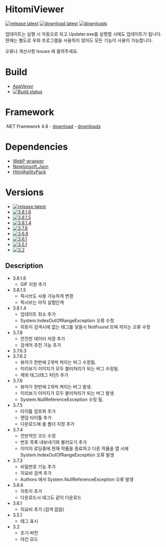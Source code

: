 # HitomiViewer

[![release latest](https://img.shields.io/github/release/rmagur1203/HitomiViewer.svg?logo=github)](https://github.com/rmagur1203/HitomiViewer/releases/latest)
[![download latest](https://img.shields.io/github/downloads/rmagur1203/HitomiViewer/latest/total.svg?logo=github)](https://github.com/rmagur1203/HitomiViewer/releases/latest)
[![downloads](https://img.shields.io/github/downloads/rmagur1203/HitomiViewer/total.svg?logo=github)](https://github.com/rmagur1203/HitomiViewer/releases)

업데이트는 실행 시 자동으로 되고 Updater.exe를 실행할 시에도 업데이트가 됩니다.
현재는 별도로 우회 프로그램을 사용하지 않아도 모든 기능이 사용이 가능합니다.

오류나 개선사항 Issues 에 올려주세요.

# Build
- [AppVeyor](https://ci.appveyor.com/project/rmagur1203/hitomiviewer)
- [![Build status](https://ci.appveyor.com/api/projects/status/1688mujamliocw88/branch/master?svg=true)](https://ci.appveyor.com/project/rmagur1203/hitomiviewer/branch/master)

# Framework
.NET Framework 4.8 - [download](https://dotnet.microsoft.com/download) - [downloads](https://dotnet.microsoft.com/download/visual-studio-sdks?utm_source=getdotnetsdk&utm_medium=referral)

# Dependencies
- [WebP wrapper](https://github.com/JosePineiro/WebP-wrapper)
- [Newtonsoft.Json](https://www.newtonsoft.com/json)
- [HtmlAgilityPack](https://html-agility-pack.net/)

# Versions
- [![release latest](https://img.shields.io/github/release/rmagur1203/HitomiViewer.svg?logo=github)](https://github.com/rmagur1203/HitomiViewer/releases/latest)
- [![3.8.1.6](https://img.shields.io/github/downloads/rmagur1203/HitomiViewer/3.8.1.6/total?logo=github)](https://github.com/rmagur1203/HitomiViewer/releases/tag/3.8.1.6)
- [![3.8.1.5](https://img.shields.io/github/downloads/rmagur1203/HitomiViewer/3.8.1.5/total?logo=github)](https://github.com/rmagur1203/HitomiViewer/releases/tag/3.8.1.5)
- [![3.8.1.4](https://img.shields.io/github/downloads/rmagur1203/HitomiViewer/3.8.1.4/total?logo=github)](https://github.com/rmagur1203/HitomiViewer/releases/tag/3.8.1.4)
- [![3.7.8](https://img.shields.io/github/downloads/rmagur1203/HitomiViewer/3.7.8/total?logo=github)](https://github.com/rmagur1203/HitomiViewer/releases/tag/3.7.8)
- [![3.6.6](https://img.shields.io/github/downloads/rmagur1203/HitomiViewer/3.6.6/total?logo=github)](https://github.com/rmagur1203/HitomiViewer/releases/tag/3.6.6)
- [![3.6.1](https://img.shields.io/github/downloads/rmagur1203/HitomiViewer/3.6.1/total?logo=github)](https://github.com/rmagur1203/HitomiViewer/releases/tag/3.6.1)
- [![3.5.1](https://img.shields.io/github/downloads/rmagur1203/HitomiViewer/3.5.1/total?logo=github)](https://github.com/rmagur1203/HitomiViewer/releases/tag/3.5.1)
- [![3.2](https://img.shields.io/github/downloads/rmagur1203/HitomiViewer/v3.2/total?logo=github)](https://github.com/rmagur1203/HitomiViewer/releases/tag/v3.2)

## Description
- 3.8.1.6
  - GIF 지원 추가
- 3.8.1.5
  - 픽시브도 사용 가능하게 변경
  - 픽시브는 아직 실험단계
- 3.8.1.4
  - 업데이트 취소 추가
  - System.IndexOutOfRangeException 오류 수정
  - 히토미 검색시에 없는 태그를 넣을시 NotFound 뜨며 꺼지는 오류 수정
- 3.7.8
  - 안전한 데이터 저장 추가
  - 검색어 추천 기능 추가
- 3.7.6.3
- 3.7.6.2
  - 뷰어가 한번에 2개씩 켜지는 버그 수정됨.
  - 미리보기 이미지가 모두 블러처리가 되는 버그 수정됨.
  - 제외 태그(태그 차단) 추가
- 3.7.6
  - 뷰어가 한번에 2개씩 켜지는 버그 발생.
  - 미리보기 이미지가 모두 블러처리가 되는 버그 발생.
  - System.NullReferenceException 수정 됨.
- 3.7.5
  - 타이틀 암호화 추가
  - 랜덤 타이틀 추가
  - 다운로드에 쓸 폴더 지정 추가
- 3.7.4
  - 전반적인 코드 수정
  - 번호 목록 내보내기와 불러오기 추가
  - 이미지 로딩중에 현재 작품을 종료하고 다른 작품을 열 시에 System.IndexOutOfRangeException 오류 발생
- 3.7.3
  - 비밀번호 기능 추가
  - 히요비 검색 추가
  - Authors 에서 System.NullReferenceException 오류 발생
- 3.6.6
  - 히토미 추가
  - 다운로드시 태그도 같이 다운로드
- 3.6.1
  - 히요비 추가 (검색 없음)
- 3.5.1
  - 태그 표시
- 3.2
  - 초기 버전
  - 야간 모드
